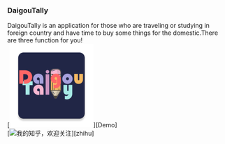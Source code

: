 ### DaigouTally
 DaigouTally is an application for those who are traveling or studying in foreign country and have time to buy some things for the domestic.There are three function for you!  
[![](https://github.com/SWerllen/DaigouTally/blob/master/app/src/main/res/mipmap-xxxhdpi/ic_launcher.png "Click Here to See Demo")][Demo]  
[![](/img/zhihu.png "我的知乎，欢迎关注")][zhihu]
